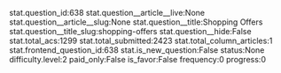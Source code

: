 stat.question_id:638
stat.question__article__live:None
stat.question__article__slug:None
stat.question__title:Shopping Offers
stat.question__title_slug:shopping-offers
stat.question__hide:False
stat.total_acs:1299
stat.total_submitted:2423
stat.total_column_articles:1
stat.frontend_question_id:638
stat.is_new_question:False
status:None
difficulty.level:2
paid_only:False
is_favor:False
frequency:0
progress:0
